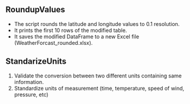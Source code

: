 ## RoundupValues

- The script rounds the latitude and longitude values to 0.1 resolution.
- It prints the first 10 rows of the modified table.
- It saves the modified DataFrame to a new Excel file (WeatherForcast_rounded.xlsx).

## StandarizeUnits

1. Validate the conversion between two different units containing same information.
2. Standardize units of measurement (time, temperature, speed of wind, pressure, etc)
